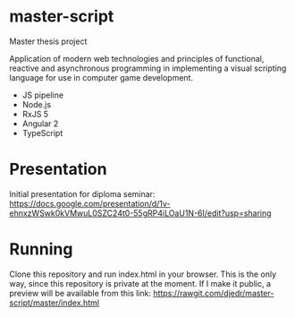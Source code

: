 # master-script
Master thesis project

Application of modern web technologies and principles of functional, reactive and asynchronous programming in implementing a visual scripting language for use in computer game development.

* JS pipeline
* Node.js
* RxJS 5
* Angular 2
* TypeScript

# Presentation
Initial presentation for diploma seminar:
https://docs.google.com/presentation/d/1v-ehnxzWSwk0kVMwuL0SZC24t0-55gRP4iLOaU1N-6I/edit?usp=sharing

# Running
Clone this repository and run index.html in your browser. This is the only way, since this repository is private at the moment. If I make it public, a preview will be available from this link:
https://rawgit.com/djedr/master-script/master/index.html
